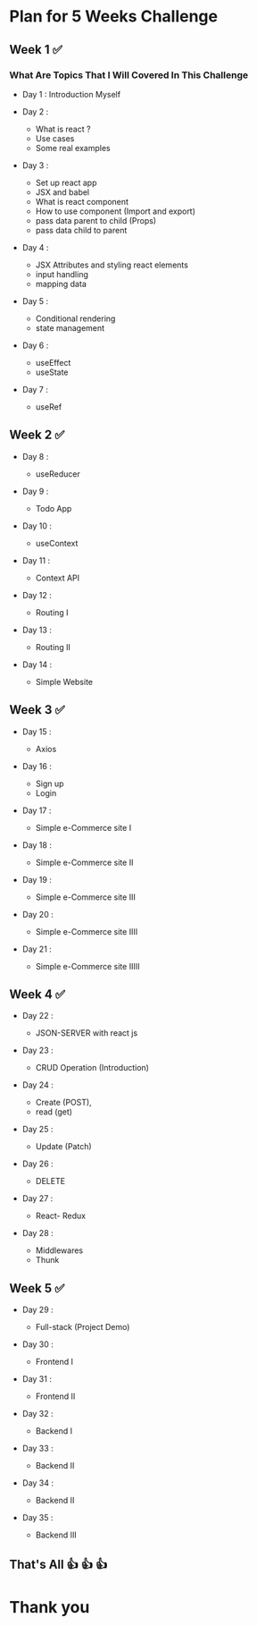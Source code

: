 

# Plan for 5 Weeks  Challenge

## Week 1 ✅

### What Are Topics That I Will Covered In This Challenge
- Day 1 : Introduction Myself
- Day 2 : 
     - What is react ?
     - Use cases 
     - Some real examples

- Day 3 :
     - Set up react app
     - JSX and babel
     - What is react component 
     - How to use component (Import and export)
     - pass data parent to child (Props)
     - pass data child to parent

- Day 4 : 
    - JSX Attributes and styling react elements
    - input handling
    - mapping data

- Day 5 : 
    - Conditional rendering 
    - state management

- Day 6 : 
    - useEffect
    - useState

- Day 7 : 
    - useRef
 

## Week 2 ✅   

- Day 8 : 
    - useReducer

- Day 9 : 
    - Todo App


- Day 10 : 
    - useContext

- Day 11 : 
    - Context API

- Day 12 : 
    - Routing I

- Day 13 : 
    - Routing II

- Day 14 : 
    - Simple Website

## Week 3 ✅ 
      
- Day 15 : 
    - Axios      

- Day 16 : 
    - Sign up
    - Login

- Day 17 : 
    - Simple e-Commerce site I 

- Day 18 : 
    - Simple e-Commerce site II

- Day 19 : 
    - Simple e-Commerce site III  

- Day 20 : 
    - Simple e-Commerce site IIII  

- Day 21 : 
    - Simple e-Commerce site IIIII       

## Week 4 ✅ 

- Day 22 : 
    - JSON-SERVER with react js

- Day 23 : 
    - CRUD Operation (Introduction)

- Day 24 : 
    - Create (POST), 
    - read (get)

- Day 25 : 
    - Update (Patch)  

- Day 26 : 
    - DELETE 


- Day 27 : 
    - React- Redux


- Day 28 : 
    - Middlewares
    - Thunk

## Week 5 ✅ 

- Day 29 : 
    - Full-stack (Project Demo)
   
- Day 30 : 
    - Frontend I
   
- Day 31 : 
    - Frontend II  

- Day 32 : 
    - Backend I 

- Day 33 : 
    - Backend II

- Day 34 : 
    - Backend II     

- Day 35 : 
    - Backend III    


## That's All 👍 👍  👍  

# Thank you   
